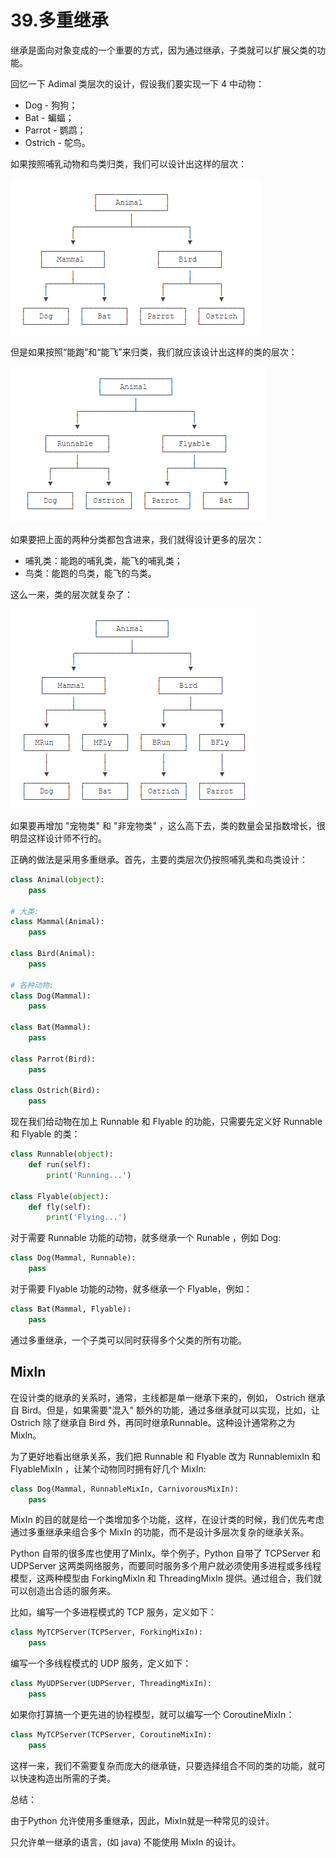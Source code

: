 # 39.多重继承

继承是面向对象变成的一个重要的方式，因为通过继承，子类就可以扩展父类的功能。

回忆一下 Adimal 类层次的设计，假设我们要实现一下 4 中动物：

* Dog - 狗狗；
* Bat - 蝙蝠；
* Parrot - 鹦鹉；
* Ostrich - 鸵鸟。

如果按照哺乳动物和鸟类归类，我们可以设计出这样的层次：

![多重继承](../images/duochongjicheng.png)

但是如果按照“能跑”和“能飞”来归类，我们就应该设计出这样的类的层次：

![多重继承2](../images/duochongjicheng2.png)

如果要把上面的两种分类都包含进来，我们就得设计更多的层次：

* 哺乳类：能跑的哺乳类，能飞的哺乳类；
* 鸟类：能跑的鸟类，能飞的鸟类。


这么一来，类的层次就复杂了：

![多重继承3](../images/duochongjicheng3.png)

如果要再增加 "宠物类" 和 "非宠物类" ，这么高下去，类的数量会呈指数增长，很明显这样设计师不行的。

正确的做法是采用多重继承。首先，主要的类层次仍按照哺乳类和鸟类设计：
````python
class Animal(object):
    pass

# 大类:
class Mammal(Animal):
    pass

class Bird(Animal):
    pass

# 各种动物:
class Dog(Mammal):
    pass

class Bat(Mammal):
    pass

class Parrot(Bird):
    pass

class Ostrich(Bird):
    pass
````

现在我们给动物在加上 Runnable 和 Flyable 的功能，只需要先定义好 Runnable 和 Flyable 的类：
````python
class Runnable(object):
    def run(self):
        print('Running...')

class Flyable(object):
    def fly(self):
        print('Flying...')
````

对于需要 Runnable 功能的动物，就多继承一个 Runable ，例如 Dog:
````python
class Dog(Mammal, Runnable):
    pass
````

对于需要 Flyable 功能的动物，就多继承一个 Flyable，例如：
````python
class Bat(Mammal, Flyable):
    pass
````

通过多重继承，一个子类可以同时获得多个父类的所有功能。

## Mixln

在设计类的继承的关系时，通常，主线都是单一继承下来的，例如， Ostrich 继承自 Bird。但是，如果需要"混入" 额外的功能，通过多继承就可以实现，比如，让 Ostrich 除了继承自 Bird 外，再同时继承Runnable。这种设计通常称之为 Mixln。

为了更好地看出继承关系，我们把 Runnable 和 Flyable 改为 RunnablemixIn 和 FlyableMixIn ，让某个动物同时拥有好几个 MixIn:

````python
class Dog(Mammal, RunnableMixIn, CarnivorousMixIn):
    pass
````

MixIn 的目的就是给一个类增加多个功能，这样，在设计类的时候，我们优先考虑通过多重继承来组合多个 MixIn 的功能，而不是设计多层次复杂的继承关系。

Python 自带的很多库也使用了MinIx。举个例子，Python 自带了 TCPServer 和 UDPServer 这两类网络服务，而要同时服务多个用户就必须使用多进程或多线程模型，这两种模型由 ForkingMixIn 和 ThreadingMixIn 提供。通过组合，我们就可以创造出合适的服务来。

比如，编写一个多进程模式的 TCP 服务，定义如下：
````python
class MyTCPServer(TCPServer, ForkingMixIn):
    pass
````

编写一个多线程模式的 UDP 服务，定义如下：
````python
class MyUDPServer(UDPServer, ThreadingMixIn):
    pass
````

如果你打算搞一个更先进的协程模型，就可以编写一个 CoroutineMixIn：
````python
class MyTCPServer(TCPServer, CoroutineMixIn):
    pass
````

这样一来，我们不需要复杂而庞大的继承链，只要选择组合不同的类的功能，就可以快速构造出所需的子类。

总结：

由于Python 允许使用多重继承，因此，MixIn就是一种常见的设计。

只允许单一继承的语言，(如 java) 不能使用 MixIn 的设计。
